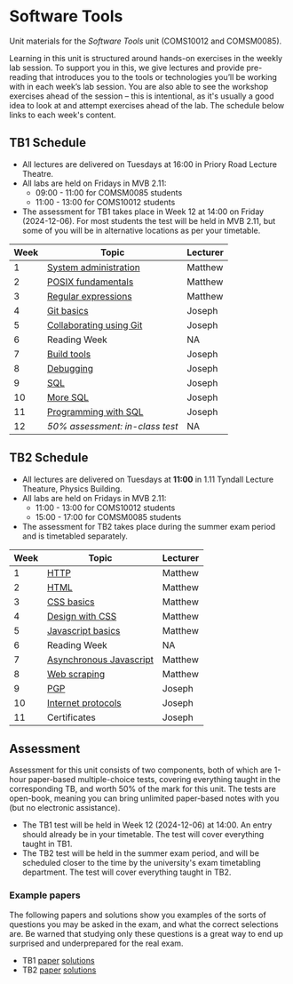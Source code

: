 # Software Tools

Unit materials for the _Software Tools_ unit (COMS10012 and COMSM0085).

Learning in this unit is structured around hands-on exercises in the weekly lab
session.  To support you in this, we give lectures and provide pre-reading that
introduces you to the tools or technologies you’ll be working with in each
week’s lab session.  You are also able to see the workshop exercises ahead of
the session – this is intentional, as it's usually a good idea to look at and
attempt exercises ahead of the lab. The schedule below links to each week's
content.

## TB1 Schedule

- All lectures are delivered on Tuesdays at 16:00 in Priory Road Lecture Theatre.
- All labs are held on Fridays in MVB 2.11:
    - 09:00 - 11:00 for COMSM0085 students
    - 11:00 - 13:00 for COMS10012 students
- The assessment for TB1 takes place in Week 12 at 14:00 on Friday (2024-12-06).
  For most students the test will be held in MVB 2.11, but some of you will be
in alternative locations as per your timetable. 

| Week | Topic | Lecturer |
|------|-------|----------|
| 1 | [System administration](./01-sysadmin/) | Matthew |
| 2 | [POSIX fundamentals](./02-fundamentals/)| Matthew |
| 3 | [Regular expressions](./03-regex/)| Matthew |
| 4 | [Git basics](./04-git/) | Joseph |
| 5 | [Collaborating using Git](./05-git/) | Joseph |
| 6 | Reading Week | NA |
| 7 | [Build tools](./06-buildtools/) | Joseph |
| 8 | [Debugging](./07-debugging/) | Joseph | 
| 9 | [SQL](./08-sql/) | Joseph |
| 10| [More SQL](./09-sql/) | Joseph |
| 11| [Programming with SQL](./10-sql/) | Joseph |
| 12| _50% assessment: in-class test_ | NA |

## TB2 Schedule

- All lectures are delivered on Tuesdays at **11:00** in 1.11 Tyndall Lecture Theature, Physics Building.
- All labs are held on Fridays in MVB 2.11:
    - 11:00 - 13:00 for COMS10012 students
    - 15:00 - 17:00 for COMSM0085 students
- The assessment for TB2 takes place during the summer exam period and is
  timetabled separately. 

| Week | Topic | Lecturer |
|------|-------|----------|
| 1 | [HTTP](./11-http/) | Matthew |
| 2 | [HTML](./12-html/) | Matthew |
| 3 | [CSS basics](./13-css/) | Matthew |
| 4 | [Design with CSS](./14-css/) | Matthew |
| 5 | [Javascript basics](./15-js) | Matthew |
| 6 | Reading Week | NA |
| 7 | [Asynchronous Javascript](16-js) | Matthew |
| 8 | [Web scraping](./17-scraping/) | Matthew | 
| 9 | [PGP](./18-pgp) | Joseph |
| 10| [Internet protocols](./19-inetd) | Joseph |
| 11| Certificates | Joseph |

## Assessment 

Assessment for this unit consists of two components, both of which are 1-hour
paper-based multiple-choice tests, covering everything taught in the
corresponding TB, and worth 50% of the mark for this unit.  The tests are
open-book, meaning you can bring unlimited paper-based notes with you (but no
electronic assistance).

 - The TB1 test will be held in Week 12 (2024-12-06) at 14:00. An entry should
   already be in your timetable. The test will cover everything taught in TB1.
 - The TB2 test will be held in the summer exam period, and will be scheduled
   closer to the time by the university's exam timetabling department. The test
will cover everything taught in TB2.

### Example papers

The following papers and solutions show you examples of the sorts of questions
you may be asked in the exam, and what the correct selections are. Be warned
that studying only these questions is a great way to end up surprised and
underprepared for the real exam.
 
 - TB1 [paper](exams/tb1-example.pdf) [solutions](exams/tb1-example-answers.pdf)
 - TB2 [paper](exams/tb2-example.pdf) [solutions](exams/tb2-example-answers.pdf)



